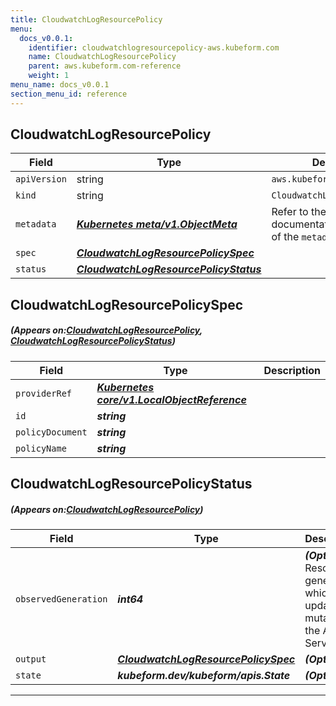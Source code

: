 ```yaml
---
title: CloudwatchLogResourcePolicy
menu:
  docs_v0.0.1:
    identifier: cloudwatchlogresourcepolicy-aws.kubeform.com
    name: CloudwatchLogResourcePolicy
    parent: aws.kubeform.com-reference
    weight: 1
menu_name: docs_v0.0.1
section_menu_id: reference
---
```


## CloudwatchLogResourcePolicy
| Field | Type | Description |
| ------ | ----- | ----------- |
| `apiVersion` | string | `aws.kubeform.com/v1alpha1` |
|    `kind` | string | `CloudwatchLogResourcePolicy` |
| `metadata` | ***[Kubernetes meta/v1.ObjectMeta](https://kubernetes.io/docs/reference/generated/kubernetes-api/v1.13/#objectmeta-v1-meta)***|Refer to the Kubernetes API documentation for the fields of the `metadata` field.|
| `spec` | ***[CloudwatchLogResourcePolicySpec](#CloudwatchLogResourcePolicySpec)***||
| `status` | ***[CloudwatchLogResourcePolicyStatus](#CloudwatchLogResourcePolicyStatus)***||
## CloudwatchLogResourcePolicySpec
##### (Appears on:[CloudwatchLogResourcePolicy](#CloudwatchLogResourcePolicy), [CloudwatchLogResourcePolicyStatus](#CloudwatchLogResourcePolicyStatus))
| Field | Type | Description |
| ------ | ----- | ----------- |
| `providerRef` | ***[Kubernetes core/v1.LocalObjectReference](https://kubernetes.io/docs/reference/generated/kubernetes-api/v1.13/#localobjectreference-v1-core)***||
| `id` | ***string***||
| `policyDocument` | ***string***||
| `policyName` | ***string***||
## CloudwatchLogResourcePolicyStatus
##### (Appears on:[CloudwatchLogResourcePolicy](#CloudwatchLogResourcePolicy))
| Field | Type | Description |
| ------ | ----- | ----------- |
| `observedGeneration` | ***int64***| ***(Optional)*** Resource generation, which is updated on mutation by the API Server.|
| `output` | ***[CloudwatchLogResourcePolicySpec](#CloudwatchLogResourcePolicySpec)***| ***(Optional)*** |
| `state` | ***kubeform.dev/kubeform/apis.State***| ***(Optional)*** |
---
